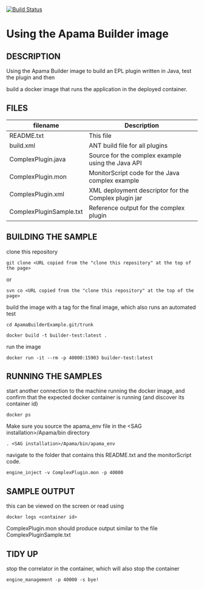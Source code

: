 [![Build Status](https://travis-ci.com/imog63/ApamaBuilderExample.svg?branch=master)](https://travis-ci.com/imog63/ApamaBuilderExample)

# Using the Apama Builder image

## DESCRIPTION

Using the Apama Builder image to build an EPL plugin written in Java, test the plugin and then 

build a docker image that runs the application in the deployed container. 

## FILES

| filename               | Description |
|------------------------|-------------|
|README.txt              |This file|
|build.xml               |ANT build file for all plugins|
|ComplexPlugin.java      |Source for the complex example using the Java API|
|ComplexPlugin.mon       |MonitorScript code for the Java complex example|
|ComplexPlugin.xml       |XML deployment descriptor for the Complex plugin jar|
|ComplexPluginSample.txt |Reference output for the complex plugin|

## BUILDING THE SAMPLE

clone this repository 

`git clone <URL copied from the "clone this repository" at the top of the page>`
      
or
      
`svn co <URL copied from the "clone this repository" at the top of the page>`

build the image with a tag for the final image, which also runs an automated test

`cd ApamaBuilderExample.git/trunk`

`docker build -t builder-test:latest .`

run the image 

`docker run -it --rm -p 40000:15903 builder-test:latest`

## RUNNING THE SAMPLES

start another connection to the machine running the docker image, and confirm that the expected docker container is running (and discover its container id)

`docker ps`

Make sure you source the apama_env file in the \<SAG installation\>/Apama/bin directory

`. <SAG installation>/Apama/bin/apama_env`

navigate to the folder that contains this README.txt and the monitorScript code. 

`engine_inject -v ComplexPlugin.mon -p 40000`

## SAMPLE OUTPUT

this can be viewed on the screen or read using

`docker logs <container id>`

ComplexPlugin.mon should produce output similar to the file ComplexPluginSample.txt

## TIDY UP

stop the correlator in the container, which will also stop the container 

`engine_management -p 40000 -s bye!`
